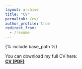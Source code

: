 ```yaml
---
layout: archive
title: "CV"
permalink: /cv/
author_profile: true
redirect_from:
  - /resume
---
```


{% include base_path %}

You can download my full CV here:  
[**CV (PDF)**](https://www.dropbox.com/scl/fi/a0zic26w6rez6dd7obzhz/Herlihy_CV_8_13_25.pdf?rlkey=ifvfc1zx2pcvwayv8fj82toxj&st=h28p0qn0&dl=0)

